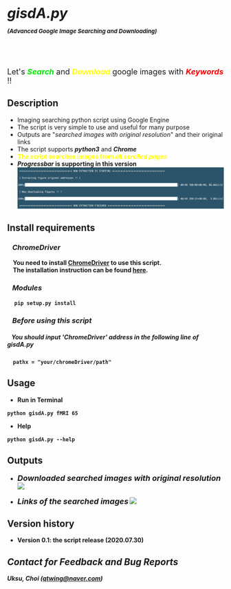 # <font size=6><br>_**gisdA.py</br></font> <font size=2>(Advanced Google Image Searching and Downloading)**_</font>

## <font color=white>_Feature_</font>
<font size=4>Let's <font color=grean><b>_Search_</b></font> and <font color=yellow><b>_Download_</b> </font>google images with <font color=red><b>_Keywords_ </b></font>!!</font>

## Description
+ Imaging searching python script using Google Engine
+ The script is very simple to use and useful for many purpose
+ Outputs are "_searched images with original resolution_" and their original links
+ The script supports <b>_python3_</b> and <b>_Chrome_
+ <font color=yellow>The script searches images from <b> _all scrolled pages_ </b></font>
+ _Progressbar_ is supporting in this version
![](assets/README-c331ff3f.png)

## Install requirements
### &nbsp;&nbsp;&nbsp;_ChromeDriver_
&nbsp;&nbsp;&nbsp;&nbsp;You need to install [ChromeDriver](https://chromedriver.chromium.org/) to use this script.<br>
&nbsp;&nbsp;&nbsp;&nbsp;The installation instruction can be found [here](http://jonathansoma.com/lede/foundations-2018/classes/selenium/selenium-windows-install/).

### &nbsp;&nbsp;&nbsp;_Modules_
&nbsp;&nbsp;&nbsp;&nbsp;
```pip setup.py install```

### &nbsp;&nbsp;&nbsp;_Before using this script_
##### &nbsp;&nbsp;&nbsp;You should input _'ChromeDriver'_ address in the following line of gisdA.py
&nbsp;&nbsp;&nbsp;
```pathx = "your/chromeDriver/path"```

## Usage
+ <b>Run in Terminal</b>
```
python gisdA.py fMRI 65
```
+ <b>Help</b>
```
python gisdA.py --help
```

## Outputs
* <font size=4>_Downloaded searched images with original resolution_</font>
![](assets/README-d40800d4.png)

* <font size=4>_Links  of the searched images_</font>
![](assets/README-95c20b9e.png)


## Version history
+ Version 0.1: the script release (2020.07.30)

## _Contact for Feedback and Bug Reports_
_Uksu, Choi (qtwing@naver.com)_
